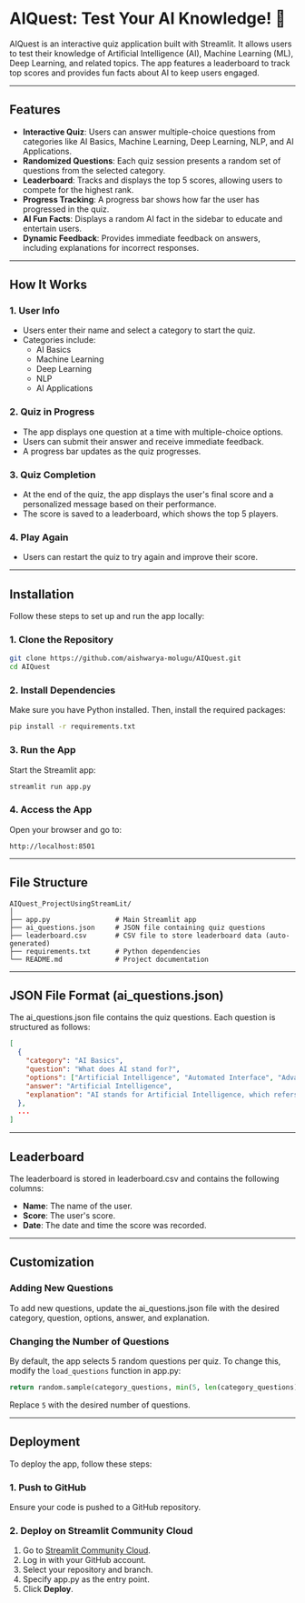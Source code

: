 # AIQuest: Test Your AI Knowledge! 🤖

AIQuest is an interactive quiz application built with Streamlit. It allows users to test their knowledge of Artificial Intelligence (AI), Machine Learning (ML), Deep Learning, and related topics. The app features a leaderboard to track top scores and provides fun facts about AI to keep users engaged.

---

## Features

- **Interactive Quiz**: Users can answer multiple-choice questions from categories like AI Basics, Machine Learning, Deep Learning, NLP, and AI Applications.
- **Randomized Questions**: Each quiz session presents a random set of questions from the selected category.
- **Leaderboard**: Tracks and displays the top 5 scores, allowing users to compete for the highest rank.
- **Progress Tracking**: A progress bar shows how far the user has progressed in the quiz.
- **AI Fun Facts**: Displays a random AI fact in the sidebar to educate and entertain users.
- **Dynamic Feedback**: Provides immediate feedback on answers, including explanations for incorrect responses.

---

## How It Works

### 1. **User Info**
- Users enter their name and select a category to start the quiz.
- Categories include:
  - AI Basics
  - Machine Learning
  - Deep Learning
  - NLP
  - AI Applications

### 2. **Quiz in Progress**
- The app displays one question at a time with multiple-choice options.
- Users can submit their answer and receive immediate feedback.
- A progress bar updates as the quiz progresses.

### 3. **Quiz Completion**
- At the end of the quiz, the app displays the user's final score and a personalized message based on their performance.
- The score is saved to a leaderboard, which shows the top 5 players.

### 4. **Play Again**
- Users can restart the quiz to try again and improve their score.

---

## Installation

Follow these steps to set up and run the app locally:

### 1. **Clone the Repository**
```bash
git clone https://github.com/aishwarya-molugu/AIQuest.git
cd AIQuest
```

### 2. **Install Dependencies**
Make sure you have Python installed. Then, install the required packages:
```bash
pip install -r requirements.txt
```

### 3. **Run the App**
Start the Streamlit app:
```bash
streamlit run app.py
```

### 4. **Access the App**
Open your browser and go to:
```
http://localhost:8501
```

---

## File Structure

```
AIQuest_ProjectUsingStreamLit/
│
├── app.py                # Main Streamlit app
├── ai_questions.json     # JSON file containing quiz questions
├── leaderboard.csv       # CSV file to store leaderboard data (auto-generated)
├── requirements.txt      # Python dependencies
└── README.md             # Project documentation
```

---

## JSON File Format (ai_questions.json)

The ai_questions.json file contains the quiz questions. Each question is structured as follows:

```json
[
  {
    "category": "AI Basics",
    "question": "What does AI stand for?",
    "options": ["Artificial Intelligence", "Automated Interface", "Advanced Integration"],
    "answer": "Artificial Intelligence",
    "explanation": "AI stands for Artificial Intelligence, which refers to the simulation of human intelligence in machines."
  },
  ...
]
```

---

## Leaderboard

The leaderboard is stored in leaderboard.csv and contains the following columns:
- **Name**: The name of the user.
- **Score**: The user's score.
- **Date**: The date and time the score was recorded.

---

## Customization

### Adding New Questions
To add new questions, update the ai_questions.json file with the desired category, question, options, answer, and explanation.

### Changing the Number of Questions
By default, the app selects 5 random questions per quiz. To change this, modify the `load_questions` function in app.py:
```python
return random.sample(category_questions, min(5, len(category_questions)))
```
Replace `5` with the desired number of questions.

---

## Deployment

To deploy the app, follow these steps:

### 1. **Push to GitHub**
Ensure your code is pushed to a GitHub repository.

### 2. **Deploy on Streamlit Community Cloud**
1. Go to [Streamlit Community Cloud](https://share.streamlit.io/).
2. Log in with your GitHub account.
3. Select your repository and branch.
4. Specify app.py as the entry point.
5. Click **Deploy**.
